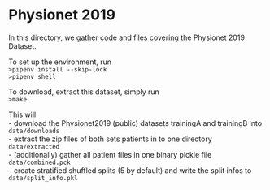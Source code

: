 # Physionet 2019

In this directory, we gather code and files covering the Physionet 2019 Dataset.

To set up the environment, run  
```>pipenv install --skip-lock```  
```>pipenv shell``` 

To download, extract this dataset, simply run  
```>make```

This will  
    - download the Physionet2019 (public) datasets trainingA and trainingB into ```data/downloads```  
    - extract the zip files of both sets patients in to one directory ```data/extracted```  
    - (additionally) gather all patient files in one binary pickle file ```data/combined.pck```      
    - create stratified shuffled splits (5 by default) and write the split infos to  ```data/split_info.pkl```   
